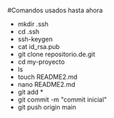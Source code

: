 #Comandos usados hasta ahora
- mkdir .ssh
- cd .ssh
- ssh-keygen
- cat id_rsa.pub
- git clone repositorio.de.git
- cd my-proyecto
- ls
- touch README2.md
- nano README2.md
- git add *
- git commit -m "commit inicial"
- git push origin main
